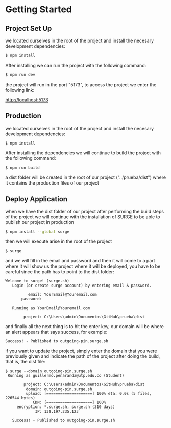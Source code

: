 # Getting Started

## Project Set Up

we located ourselves in the root of the project and install the necesary development dependencies:

```bash
$ npm install
```

After installing we can run the project with the following command:

```bash
$ npm run dev
```

the project will run in the port "5173", to access the project we enter the following link:

[http://localhost:5173](http://localhost:5173)


## Production

we located ourselves in the root of the project and install the necesary development dependencies:

```bash
$ npm install
```

After installing the dependencies we will continue to build the project with the following command:

```bash
$ npm run build
```

a dist folder will be created in the root of our project ("../prueba/dist") where it contains the production files of our project 


## Deploy Application 

when we have the dist folder of our project after performing the build steps of the project we will continue with the installation of SURGE to be able to publish our project in production

```bash
$ npm install --global surge
```

then we will execute arise in the root of the project 

```bash
$ surge
```

and we will fill in the email and password and then it will come to a part where it will show us the project where it will be deployed, you have to be careful since the path has to point to the dist folder:

```console
Welcome to surge! (surge.sh)
   Login (or create surge account) by entering email & password.

          email: YourEmail@Youremail.com
       password:

   Running as YourEmail@Youremail.com 

        project: C:\Users\admin\Documentos\GitHub\prueba\dist
```


and finally all the next thing is to hit the enter key, our domain will be where an alert appears that says success, for example:

```console
Success! - Published to outgoing-pin.surge.sh
```

if you want to update the project, simply enter the domain that you were previously given and indicate the path of the project after doing the build, that is, the dist file:

```console
$ surge --domain outgoing-pin.surge.sh
 Running as guillermo.penaranda@utp.edu.co (Student)

        project: C:\Users\admin\Documentos\GitHub\prueba\dist
         domain: outgoing-pin.surge.sh
         upload: [====================] 100% eta: 0.0s (5 files, 226544 bytes)
            CDN: [====================] 100%
     encryption: *.surge.sh, surge.sh (310 days)
             IP: 138.197.235.123

   Success! - Published to outgoing-pin.surge.sh
```
